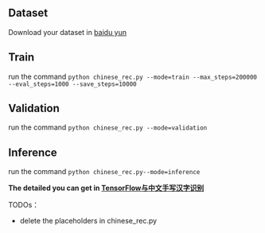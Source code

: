 ## Dataset
Download your dataset in [baidu yun](https://pan.baidu.com/s/1o84jIrg)

## Train

run the command `python chinese_rec.py --mode=train --max_steps=200000 --eval_steps=1000 --save_steps=10000`

## Validation
run the command `python chinese_rec.py --mode=validation`


## Inference
run the command `python chinese_rec.py--mode=inference`



**The detailed you can get in [TensorFlow与中文手写汉字识别](http://hacker.duanshishi.com/?p=1753)**

TODOs：

 - delete the  placeholders in chinese_rec.py

